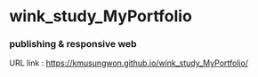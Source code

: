 # wink_study_MyPortfolio
### publishing & responsive web

URL link : https://kmusungwon.github.io/wink_study_MyPortfolio/
